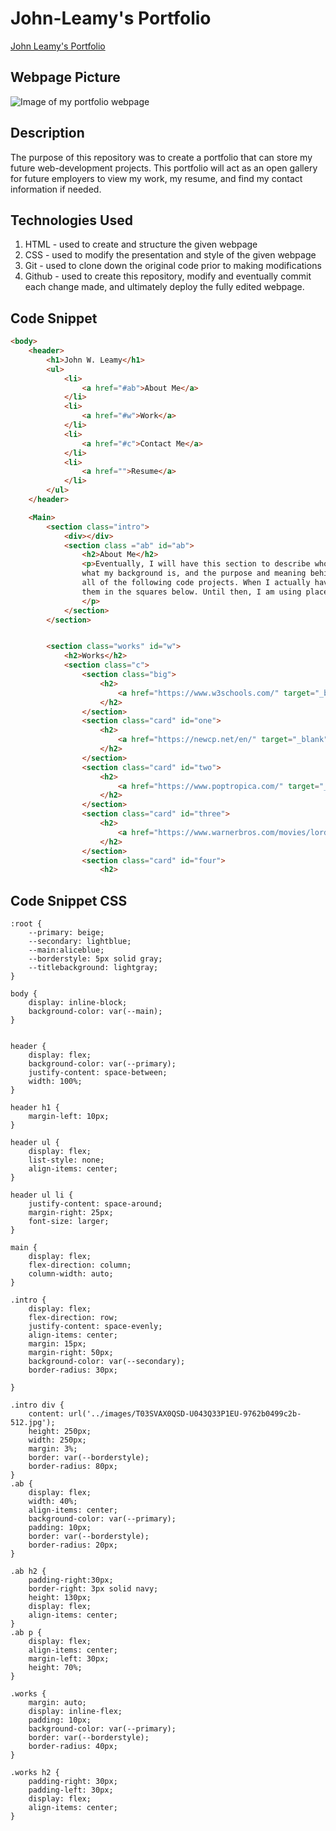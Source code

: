 # John-Leamy's Portfolio
[John Leamy's Portfolio](https://jwleamy.github.io/JWL-Portfolio/)

## Webpage Picture
![Image of my portfolio webpage](./assets/images/Portfolio%20Webpic.png)

## Description
The purpose of this repository was to create a portfolio that can store my future web-development projects. This portfolio will act as an open gallery for future employers to view my work, my resume, and find my contact information if needed. 

## Technologies Used
1. HTML - used to create and structure the given webpage
2. CSS - used to modify the presentation and style of the given webpage
3. Git - used to clone down the original code prior to making modifications
4. Github - used to create this repository, modify and eventually commit each change made, and ultimately deploy the fully edited webpage. 

## Code Snippet
```html
<body>
    <header>
        <h1>John W. Leamy</h1>
        <ul>
            <li>
                <a href="#ab">About Me</a>
            </li>
            <li>
                <a href="#w">Work</a>
            </li>
            <li>
                <a href="#c">Contact Me</a>
            </li>
            <li>
                <a href="">Resume</a>
            </li>
        </ul>
    </header>

    <Main>
        <section class="intro">
            <div></div>
            <section class ="ab" id="ab">
                <h2>About Me</h2>
                <p>Eventually, I will have this section to describe who I am, 
                what my background is, and the purpose and meaning behind 
                all of the following code projects. When I actually have projects to link, I will attach
                them in the squares below. Until then, I am using placeholder images. 
                </p>
            </section>
        </section>


        <section class="works" id="w">
            <h2>Works</h2>
            <section class="c">
                <section class="big">
                    <h2>
                        <a href="https://www.w3schools.com/" target="_blank">Work 1</a>
                    </h2>
                </section>
                <section class="card" id="one">
                    <h2>
                        <a href="https://newcp.net/en/" target="_blank">Work 2</a>
                    </h2>
                </section>
                <section class="card" id="two">
                    <h2>
                        <a href="https://www.poptropica.com/" target="_blank">Work 3</a>
                    </h2>
                </section>
                <section class="card" id="three">
                    <h2>
                        <a href="https://www.warnerbros.com/movies/lord-rings-fellowship-ring" target="_blank">Work 4</a>
                    </h2>
                </section>
                <section class="card" id="four">
                    <h2>
```
## Code Snippet CSS
```
:root {
    --primary: beige;
    --secondary: lightblue;
    --main:aliceblue;
    --borderstyle: 5px solid gray;
    --titlebackground: lightgray;
}

body {
    display: inline-block;
    background-color: var(--main);
}


header {
    display: flex;
    background-color: var(--primary);
    justify-content: space-between;
    width: 100%;
}

header h1 {
    margin-left: 10px;
}

header ul {
    display: flex;
    list-style: none;
    align-items: center;
}

header ul li {
    justify-content: space-around;
    margin-right: 25px;
    font-size: larger;
}

main {
    display: flex;
    flex-direction: column;
    column-width: auto;
}

.intro {
    display: flex;
    flex-direction: row;
    justify-content: space-evenly;
    align-items: center;
    margin: 15px;
    margin-right: 50px;
    background-color: var(--secondary);
    border-radius: 30px;
    
}

.intro div {
    content: url('../images/T03SVAX0QSD-U043Q33P1EU-9762b0499c2b-512.jpg');
    height: 250px;
    width: 250px;
    margin: 3%;
    border: var(--borderstyle);
    border-radius: 80px;
}
.ab {
    display: flex;
    width: 40%;
    align-items: center;
    background-color: var(--primary);
    padding: 10px;
    border: var(--borderstyle);
    border-radius: 20px;
}

.ab h2 {
    padding-right:30px;
    border-right: 3px solid navy;
    height: 130px;
    display: flex;
    align-items: center;
}
.ab p {
    display: flex;
    align-items: center;
    margin-left: 30px;
    height: 70%;
}

.works {
    margin: auto;
    display: inline-flex;
    padding: 10px;
    background-color: var(--primary);
    border: var(--borderstyle);
    border-radius: 40px;
}

.works h2 {
    padding-right: 30px;
    padding-left: 30px;
    display: flex;
    align-items: center;
}
```
